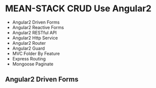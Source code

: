 # MEAN-STACK CRUD Use Angular2
 - Angular2 Driven Forms
 - Angular2 Reactive Forms
 - Angular2 RESTful API
 - Angular2 Http Service
 - Angular2 Router
 - Angular2 Guard
 - MVC Folder By Feature
 - Express Routing
 - Mongoose Paginate
 
 ## Angular2 Driven Forms

